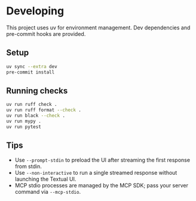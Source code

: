 # Developing

This project uses uv for environment management. Dev dependencies and pre-commit hooks are provided.

## Setup

```bash
uv sync --extra dev
pre-commit install
```

## Running checks

```bash
uv run ruff check .
uv run ruff format --check .
uv run black --check .
uv run mypy .
uv run pytest
```

## Tips

- Use `--prompt-stdin` to preload the UI after streaming the first response from stdin.
- Use `--non-interactive` to run a single streamed response without launching the Textual UI.
- MCP stdio processes are managed by the MCP SDK; pass your server command via `--mcp-stdio`.
